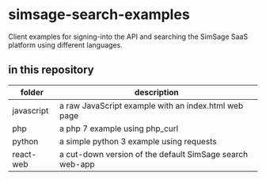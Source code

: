 # simsage-search-examples
Client examples for signing-into the API and searching the SimSage SaaS platform using different languages.

## in this repository

| folder            | description                                                           |
|-------------------|-----------------------------------------------------------------------|
| javascript        | a raw JavaScript example with an index.html web page                  |
| php               | a php 7 example using php_curl                                        |
| python            | a simple python 3 example using requests                              |
| react-web         | a cut-down version of the default SimSage search web-app              |
